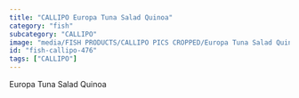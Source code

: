 ```yaml
---
title: "CALLIPO Europa Tuna Salad Quinoa"
category: "fish"
subcategory: "CALLIPO"
image: "media/FISH PRODUCTS/CALLIPO PICS CROPPED/Europa Tuna Salad Quinoa.jpg"
id: "fish-callipo-476"
tags: ["CALLIPO"]
---
```


Europa Tuna Salad Quinoa

